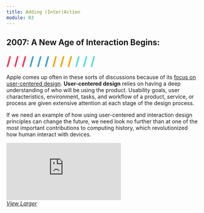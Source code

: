 ```yaml
---
title: Adding (Inter)Action
module: 03
---
```


## 2007: A New Age of Interaction Begins:
<span style="color: #FC315A; font-size: xx-large; font-weight: bold">/ / / </span>
<span style="color: #33A3C1; font-size: xx-large; font-weight: bold">/ / / </span>
<span style="color: #F5A205; font-size: xx-large; font-weight: bold">/ / / </span>
<span style="color: #53DFD3; font-size: xx-large; font-weight: bold">/ / /</span>

Apple comes up often in these sorts of discussions because of its [focus on user-centered design](https://developer.apple.com/library/content//documentation/UserExperience/Conceptual/OSXHIGuidelines/Strategies.html#//apple_ref/doc/uid/20000957-CH19-SW1). **User-centered design** relies on having a deep understanding of who will be using the product. Usability goals, user characteristics, environment, tasks, and workflow of a product, service, or process are given extensive attention at each stage of the design process.

If we need an example of how using user-centered and interaction design principles can change the future, we need look no further than at one of the most important contributions to computing history, which revolutionized how human interact with devices.
<div class="embed-responsive embed-responsive-16by9"><iframe class="embed-responsive-item" src="https://player.vimeo.com/video/237364017?color=FC315A&title=0&byline=0&portrait=0" frameborder="0" allowfullscreen></iframe></div>
 <p style="margin: 0"><a href="https://player.vimeo.com/video/237364017?color=FC315A&title=0&byline=0&portrait=0" target="_blank"><i>View Larger</i></a></p>
